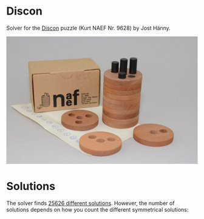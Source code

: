 # Discon

Solver for the [Discon](http://www.2ndlook.nl/3dpuzzles/puzzles/pintower/engdescription.htm) puzzle (Kurt NAEF Nr. 9628) by Jost Hänny.

![discon](discon.png)

# Solutions

The solver finds [25626 different solutions](solutions.txt). However, the number of solutions depends on how you count the different symmetrical solutions:
